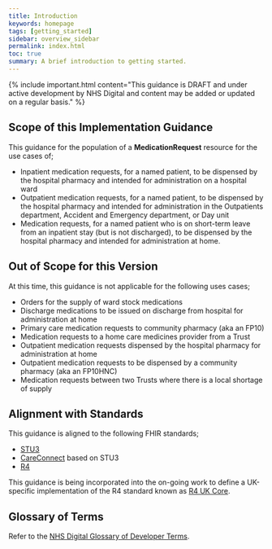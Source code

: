 ```yaml
---
title: Introduction
keywords: homepage
tags: [getting_started]
sidebar: overview_sidebar
permalink: index.html
toc: true
summary: A brief introduction to getting started.
---
```


{% include important.html content="This guidance is DRAFT and under active development by NHS Digital and content may be added or updated on a regular basis." %}

## Scope of this Implementation Guidance

This guidance for the population of a **MedicationRequest** resource for the use cases of;
- Inpatient medication requests, for a named patient, to be dispensed by the hospital pharmacy and intended for administration on a hospital ward
- Outpatient medication requests, for a named patient, to be dispensed by the hospital pharmacy and intended for administration in the Outpatients department, Accident and Emergency department, or Day unit
- Medication requests, for a named patient who is on short-term leave from an inpatient stay (but is not discharged), to be dispensed by the hospital pharmacy and intended for administration at home.

## Out of Scope for this Version

At this time, this guidance is not applicable for the following uses cases;
- Orders for the supply of ward stock medications
- Discharge medications to be issued on discharge from hospital for administration at home
- Primary care medication requests to community pharmacy (aka an FP10)
- Medication requests to a home care medicines provider from a Trust
- Outpatient medication requests dispensed by the hospital pharmacy for administration at home
- Outpatient medication requests to be dispensed by a community pharmacy (aka an FP10HNC)
- Medication requests between two Trusts where there is a local shortage of supply

## Alignment with Standards

This guidance is aligned to the following FHIR standards;
- [STU3](https://hl7.org/fhir/STU3/index.html)
- [CareConnect](https://fhir.hl7.org.uk/) based on STU3
- [R4](https://hl7.org/fhir/R4/index.html)

This guidance is being incorporated into the on-going work to define a UK-specific implementation of the R4 standard known as [R4 UK Core](https://simplifier.net/UKCore).

## Glossary of Terms

Refer to the [NHS Digital Glossary of Developer Terms](https://digital.nhs.uk/developer/developer-reference/glossary-of-developer-terms).
